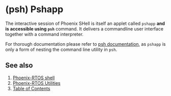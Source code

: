 # (psh) Pshapp

The interactive session of Phoenix SHell is itself an applet called `pshapp` **and is accessible using `psh`** command.
It delivers a commandline user interface together with a command interpreter.

For thorough documentation please refer to [psh documentation](../psh.md), as `pshapp` is only a form of nesting the
command line utility in `psh`.

## See also

1. [Phoenix-RTOS shell](../psh.md)
2. [Phoenix-RTOS Utilities](../README.md)
3. [Table of Contents](../../README.md)
